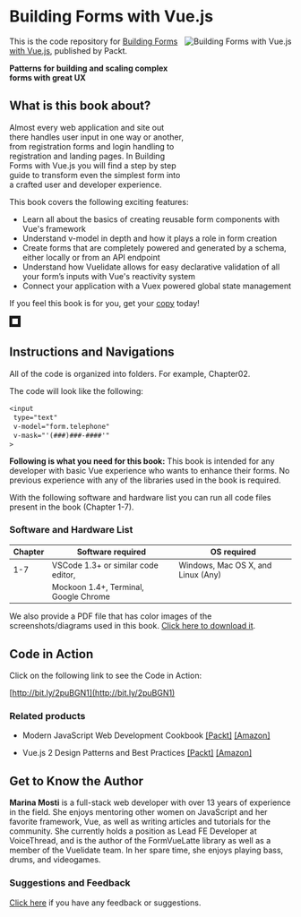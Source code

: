 # Building Forms with Vue.js

<a href="https://www.packtpub.com/business-other/building-forms-with-vue-js?utm_source=github&utm_medium=repository&utm_campaign=978-1-83921-333-5"><img src="https://www.packtpub.com/media/catalog/product/cache/e4d64343b1bc593f1c5348fe05efa4a6/9/7/9781839213335-original.jpeg" alt="Building Forms with Vue.js" height="256px" align="right"></a>

This is the code repository for [Building Forms with Vue.js](https://www.packtpub.com/business-other/building-forms-with-vue-js?utm_source=github&utm_medium=repository&utm_campaign=978-1-83921-333-5), published by Packt.

**Patterns for building and scaling complex forms with great UX**

## What is this book about?
Almost every web application and site out there handles user input in one way or another, from registration forms and login handling to registration and landing pages. In Building Forms with Vue.js you will find a step by step guide to transform even the simplest form into a crafted user and developer experience.

This book covers the following exciting features: 
* Learn all about the basics of creating reusable form components with Vue's framework
* Understand v-model in depth and how it plays a role in form creation
* Create forms that are completely powered and generated by a schema, either locally or from an API endpoint
* Understand how Vuelidate allows for easy declarative validation of all your form’s inputs with Vue's reactivity system
* Connect your application with a Vuex powered global state management

If you feel this book is for you, get your [copy](https://www.amazon.com/dp/1839213337) today!

<a href="https://www.packtpub.com/?utm_source=github&utm_medium=banner&utm_campaign=GitHubBanner"><img src="https://raw.githubusercontent.com/PacktPublishing/GitHub/master/GitHub.png" 
alt="https://www.packtpub.com/" border="5" /></a>


## Instructions and Navigations
All of the code is organized into folders. For example, Chapter02.

The code will look like the following:
```
<input 
 type="text"
 v-model="form.telephone"
 v-mask="'(###)###-####'"
>
```

**Following is what you need for this book:**
This book is intended for any developer with basic Vue experience who wants to enhance their forms. No previous experience with any of the libraries used in the book is required.

With the following software and hardware list you can run all code files present in the book (Chapter 1-7).

### Software and Hardware List

| Chapter  | Software required                     | OS required                        |
| -------- | ------------------------------------  | -----------------------------------|
|   1-7    | VSCode 1.3+ or similar code editor,   | Windows, Mac OS X, and Linux (Any) |
|          | Mockoon 1.4+, Terminal, Google Chrome |                                    |


We also provide a PDF file that has color images of the screenshots/diagrams used in this book. [Click here to download it](https://static.packt-cdn.com/downloads/9781839213335_ColorImages.pdf).

## Code in Action

Click on the following link to see the Code in Action:

[http://bit.ly/2puBGN1](http://bit.ly/2puBGN1)

### Related products <Other books you may enjoy>
* Modern JavaScript Web Development Cookbook [[Packt]](https://www.packtpub.com/web-development/modern-javascript-web-development-cookbook?utm_source=github&utm_medium=repository&utm_campaign=9781788992749) [[Amazon]](https://www.amazon.com/dp/1788992741)

* Vue.js 2 Design Patterns and Best Practices [[Packt]](https://www.packtpub.com/web-development/vuejs-design-patterns-and-best-practices?utm_source=github&utm_medium=repository&utm_campaign=9781788839792) [[Amazon]](https://www.amazon.com/dp/178883979X)

## Get to Know the Author
**Marina Mosti**
is a full-stack web developer with over 13 years of experience in the field. She enjoys mentoring other women on JavaScript and her favorite framework, Vue, as well as writing articles and tutorials for the community.
She currently holds a position as Lead FE Developer at VoiceThread, and is the author of the FormVueLatte library as well as a member of the Vuelidate team. In her spare time, she enjoys playing bass, drums, and videogames.


### Suggestions and Feedback
[Click here](https://docs.google.com/forms/d/e/1FAIpQLSdy7dATC6QmEL81FIUuymZ0Wy9vH1jHkvpY57OiMeKGqib_Ow/viewform) if you have any feedback or suggestions.

